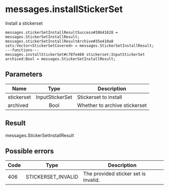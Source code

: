# messages.installStickerSet
Install a stickerset

```
messages.stickerSetInstallResultSuccess#38641628 = messages.StickerSetInstallResult;
messages.stickerSetInstallResultArchive#35e410a8 sets:Vector<StickerSetCovered> = messages.StickerSetInstallResult;
---functions---
messages.installStickerSet#c78fe460 stickerset:InputStickerSet archived:Bool = messages.StickerSetInstallResult;
```

## Parameters
| Name | Type | Description |
| ---- | :----: | ----------- |
| stickerset | InputStickerSet | Stickerset to install |
| archived | Bool | Whether to archive stickerset |


## Result
messages.StickerSetInstallResult

## Possible errors
| Code | Type | Description |
| ---- | :----: | ----------- |
| 406 | STICKERSET_INVALID | The provided sticker set is invalid. |

